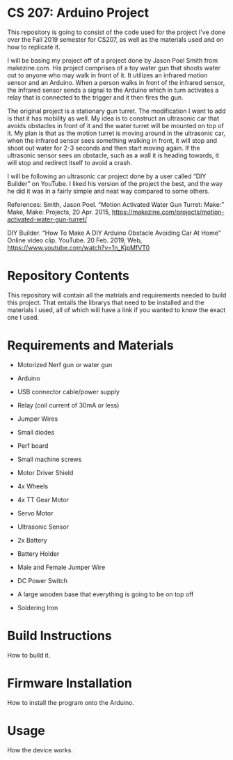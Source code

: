 # CS 207: Arduino Project
This repository is going to consist of the code used for the project I've done over the Fall 2019 semester for CS207, as well as the materials used and on how to replicate it.


I will be basing my project off of a project done by Jason Poel Smith from makezine.com. His project comprises of a toy water gun that shoots water out to anyone who may walk in front of it. It utilizes an infrared motion sensor and an Arduino. When a person walks in front of the infrared sensor, the infrared sensor sends a signal to the Arduino which in turn activates a relay that is connected to the trigger and it then fires the gun. 


The original project is a stationary gun turret. The modification I want to add is that it has mobility as well. My idea is to construct an ultrasonic car that avoids obstacles in front of it and the water turret will be mounted on top of it. My plan is that as the motion turret is moving around in the ultrasonic car, when the infrared sensor sees something walking in front, it will stop and shoot out water for 2-3 seconds and then start moving again. If the ultrasonic sensor sees an obstacle, such as a wall it is heading towards, it will stop and redirect itself to avoid a crash.


I will be following an ultrasonic car project done by a user called “DIY Builder” on YouTube. I liked his version of the project the best, and the way he did it was in a fairly simple and neat way compared to some others.

References:
Smith, Jason Poel. “Motion Activated Water Gun Turret: Make:” Make, Make: Projects, 20 Apr. 2015, https://makezine.com/projects/motion-activated-water-gun-turret/

DIY Builder. “How To Make A DIY Arduino Obstacle Avoiding Car At Home” Online video clip. YouTube. 20 Feb. 2019,  Web, https://www.youtube.com/watch?v=1n_KjpMfVT0

# Repository Contents
This repository will contain all the matrials and requirements needed to build this project. That entails the librarys that need to be installed and the materials I used, all of which will have a link if you wanted to know the exact one I used.
# Requirements and Materials
- Motorized Nerf gun or water gun

- Arduino

- USB connector cable/power supply

- Relay (coil current of 30mA or less)

- Jumper Wires

- Small diodes

- Perf board

- Small machine screws

- Motor Driver Shield

- 4x Wheels

- 4x TT Gear Motor

- Servo Motor

- Ultrasonic Sensor

- 2x Battery

- Battery Holder

- Male and Female Jumper Wire

- DC Power Switch

- A large wooden base that everything is going to be on top off

- Soldering Iron

# Build Instructions
How to build it.

# Firmware Installation
How to install the program onto the Arduino.

# Usage
How the device works.
